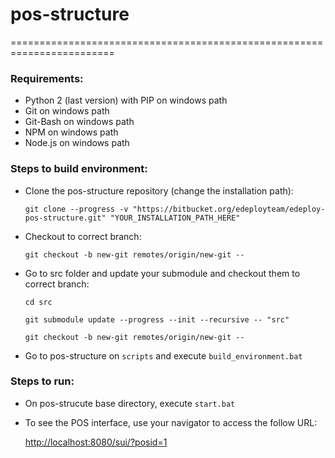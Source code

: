 
# **pos-structure**

========================================================================


### **Requirements:**
 * Python 2 (last version) with PIP on windows path
 * Git on windows path
 * Git-Bash on windows path
 * NPM on windows path
 * Node.js on windows path
 
 
### **Steps to build environment:**

 - Clone the pos-structure repository (change the installation path):


    ```
    git clone --progress -v "https://bitbucket.org/edeployteam/edeploy-pos-structure.git" "YOUR_INSTALLATION_PATH_HERE"   
    ```    

 - Checkout to correct branch:

    ```
    git checkout -b new-git remotes/origin/new-git -- 
    ```

 - Go to src folder and update your submodule and checkout them to correct branch:

    ```
    cd src
    ```
    
    ```
    git submodule update --progress --init --recursive -- "src"
    ```
    
    ```
    git checkout -b new-git remotes/origin/new-git -- 
    ```
    

 - Go to pos-structure on ```scripts``` and execute ```build_environment.bat```
 
 
### **Steps to run:**

  - On pos-strucute base directory, execute ```start.bat```
  
  - To see the POS interface, use your navigator to access the follow URL:
  
     <http://localhost:8080/sui/?posid=1>
 
